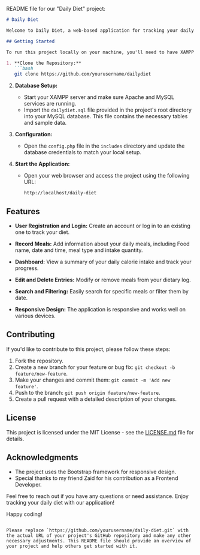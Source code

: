 README file for our "Daily Diet" project:

```markdown
# Daily Diet

Welcome to Daily Diet, a web-based application for tracking your daily dietary habits. This project is built using PHP, HTML, CSS, Bootstrap, JavaScript, and MySQL. With Daily Diet, you can record your meals, monitor your calorie intake, and maintain a healthy diet.

## Getting Started

To run this project locally on your machine, you'll need to have XAMPP or a similar web server environment installed. Follow these steps to get started:

1. **Clone the Repository:**
   ```bash
   git clone https://github.com/yourusername/dailydiet
   ```

2. **Database Setup:**
   - Start your XAMPP server and make sure Apache and MySQL services are running.
   - Import the `dailydiet.sql` file provided in the project's root directory into your MySQL database. This file contains the necessary tables and sample data.

3. **Configuration:**
   - Open the `config.php` file in the `includes` directory and update the database credentials to match your local setup.

4. **Start the Application:**
   - Open your web browser and access the project using the following URL:
     ```
     http://localhost/daily-diet
     ```

## Features

- **User Registration and Login:** Create an account or log in to an existing one to track your diet.

- **Record Meals:** Add information about your daily meals, including Food name, date and time, meal type and intake quantity.

- **Dashboard:** View a summary of your daily calorie intake and track your progress.

- **Edit and Delete Entries:** Modify or remove meals from your dietary log.

- **Search and Filtering:** Easily search for specific meals or filter them by date.

- **Responsive Design:** The application is responsive and works well on various devices.

## Contributing

If you'd like to contribute to this project, please follow these steps:

1. Fork the repository.
2. Create a new branch for your feature or bug fix: `git checkout -b feature/new-feature`.
3. Make your changes and commit them: `git commit -m 'Add new feature'`.
4. Push to the branch: `git push origin feature/new-feature`.
5. Create a pull request with a detailed description of your changes.

## License

This project is licensed under the MIT License - see the [LICENSE.md](LICENSE.md) file for details.

## Acknowledgments

- The project uses the Bootstrap framework for responsive design.
- Special thanks to my friend Zaid for his contribution as a Frontend Developer.

Feel free to reach out if you have any questions or need assistance. Enjoy tracking your daily diet with our application!

Happy coding!
```

Please replace `https://github.com/yourusername/daily-diet.git` with the actual URL of your project's GitHub repository and make any other necessary adjustments. This README file should provide an overview of your project and help others get started with it.

